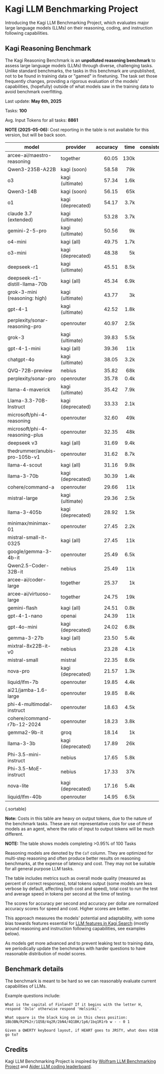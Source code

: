# Kagi LLM Benchmarking Project

Introducing the Kagi LLM Benchmarking Project, which evaluates major large language models (LLMs) on their reasoning, coding, and instruction following capabilities.

## Kagi Reasoning Benchmark

The Kagi Reasoning Benchmark is an **unpolluted reasoning benchmark** to assess large language models (LLMs) through diverse, challenging tasks. Unlike standard benchmarks, the tasks in this benchmark are unpublished, not to be found in training data or "gamed" in finetuning. The task set those frequently changes, providing a rigorous evaluation of the models' capabilities, (hopefully) outside of what models saw in the training data to avoid benchmark overfitting. 

Last update: **May 6th, 2025** 

Tasks: **100**

Avg. Input Tokens for all tasks: **8861**

**NOTE (2025-05-06):** Cost reporting in the table is not available for this version, but will be back soon.

<div class="minimal-table-margins">

| model                          | provider          | accuracy | time | consistency_index | out_tokens |   tps |
|--------------------------------|-------------------|---------:|-----:|------------------:|-----------:|------:|
| arcee-ai/maestro-reasoning     | together          |    60.05 | 130k |              0.70 |       400k |  3.00 |
| Qwen3-235B-A22B                | kagi (soon)       |    58.58 |  79k |              0.76 |       290k |  3.64 |
| o3                             | kagi (ultimate)   |    57.34 | 1.6k |              0.72 |        12k |  7.75 |
| Qwen3-14B                      | kagi (soon)       |    56.15 |  65k |              0.70 |       310k |  4.71 |
| o1                             | kagi (deprecated) |    54.17 | 3.7k |              0.83 |       6.3k |  1.69 |
| claude 3.7 (extended)          | kagi (ultimate)   |    53.28 | 3.7k |              0.70 |       160k | 44.50 |
| gemini-2-5-pro                 | kagi (ultimate)   |    50.56 |   9k |              0.81 |        15k |  1.68 |
| o4-mini                        | kagi (all)        |    49.75 | 1.7k |              0.75 |       9.8k |  5.73 |
| o3-mini                        | kagi (deprecated) |    48.38 |   5k |              0.82 |        16k |  3.15 |
| deepseek-r1                    | kagi (ultimate)   |    45.51 | 8.5k |              0.74 |       180k | 21.80 |
| deepseek-r1-distill-llama-70b  | kagi (all)        |    45.34 | 6.9k |              0.77 |       200k | 28.46 |
| grok-3-mini (reasoning: high)  | kagi (ultimate)   |    43.77 |   3k |              0.65 |        12k |  3.88 |
| gpt-4-1                        | kagi (ultimate)   |    42.52 | 1.8k |              0.72 |        23k | 12.46 |
| perplexity/sonar-reasoning-pro | openrouter        |    40.97 | 2.5k |              0.77 |        20k |  7.80 |
| grok-3                         | kagi (ultimate)   |    39.83 | 5.5k |              0.71 |        35k |  6.25 |
| gpt-4-1-mini                   | kagi (all)        |    39.36 |  11k |              0.84 |        24k |  2.18 |
| chatgpt-4o                     | kagi (ultimate)   |    38.05 | 3.2k |              0.73 |        25k |  7.84 |
| QVQ-72B-preview                | nebius            |    35.82 |  68k |              0.68 |       190k |  2.78 |
| perplexity/sonar-pro           | openrouter        |    35.78 | 0.4k |              0.78 |        29k | 65.36 |
| llama-4-maverick               | kagi (ultimate)   |    35.42 | 7.9k |              0.67 |        40k |  5.03 |
| Llama-3.3-70B-Instruct         | kagi (deprecated) |    33.33 | 2.1k |              0.81 |        24k | 11.30 |
| microsoft/phi-4-reasoning      | openrouter        |    32.60 |  49k |              0.67 |       180k |  3.73 |
| microsoft/phi-4-reasoning-plus | openrouter        |    32.35 |  48k |              0.67 |       160k |  3.33 |
| deepseek v3                    | kagi (all)        |    31.69 | 9.4k |              0.74 |        44k |  4.67 |
| thedrummer/anubis-pro-105b-v1  | openrouter        |    31.62 | 8.7k |              0.81 |        27k |  3.16 |
| llama-4-scout                  | kagi (all)        |    31.16 | 9.8k |              0.74 |        36k |  3.65 |
| llama-3-70b                    | kagi (deprecated) |    30.39 | 1.4k |              0.80 |        40k | 28.05 |
| cohere/command-a               | openrouter        |    29.66 |  11k |              0.84 |        34k |  2.99 |
| mistral-large                  | kagi (ultimate)   |    29.36 | 2.5k |              0.88 |        30k | 12.12 |
| llama-3-405b                   | kagi (deprecated) |    28.92 | 1.5k |              0.88 |        27k | 17.74 |
| minimax/minimax-01             | openrouter        |    27.45 | 2.2k |              0.84 |        39k | 18.01 |
| mistral-small-it-0325          | kagi (all)        |    27.45 |  11k |              0.83 |        36k |  3.18 |
| google/gemma-3-4b-it           | openrouter        |    25.49 | 6.5k |              0.82 |        35k |  5.37 |
| Qwen2.5-Coder-32B-it           | nebius            |    25.49 |  11k |              0.82 |        25k |  2.28 |
| arcee-ai/coder-large           | together          |    25.37 |   1k |              0.82 |        25k | 23.70 |
| arcee-ai/virtuoso-large        | together          |    24.75 |  19k |              0.85 |        51k |  2.73 |
| gemini-flash                   | kagi (all)        |    24.51 | 0.8k |              0.72 |        13k | 17.35 |
| gpt-4-1-nano                   | openai            |    24.39 |  11k |              0.70 |        27k |  2.51 |
| gpt-4o-mini                    | kagi (deprecated) |    24.02 | 6.8k |              0.77 |        20k |  3.01 |
| gemma-3-27b                    | kagi (all)        |    23.50 | 5.4k |              0.82 |        13k |  2.50 |
| mixtral-8x22B-it-v0            | nebius            |    23.28 | 4.1k |              0.83 |        22k |  5.32 |
| mistral-small                  | mistral           |    22.35 | 8.6k |              0.79 |        20k |  2.35 |
| nova-pro                       | kagi (deprecated) |    21.57 | 1.3k |              0.80 |        18k | 14.44 |
| liquid/lfm-7b                  | openrouter        |    19.85 | 4.4k |              0.85 |        25k |  5.63 |
| ai21/jamba-1.6-large           | openrouter        |    19.85 | 8.4k |              0.81 |        20k |  2.43 |
| phi-4-multimodal-instruct      | openrouter        |    18.63 | 4.5k |              0.86 |        23k |  5.01 |
| cohere/command-r7b-12-2024     | openrouter        |    18.23 | 3.8k |              0.80 |        29k |  7.71 |
| gemma2-9b-it                   | groq              |    18.14 |   1k |              0.84 |        14k | 14.14 |
| llama-3-3b                     | kagi (deprecated) |    17.89 |  26k |              0.85 |        56k |  2.15 |
| Phi-3.5-mini-instruct          | nebius            |    17.65 | 5.8k |              0.82 |        34k |  5.96 |
| Phi-3.5-MoE-instruct           | nebius            |    17.33 |  37k |              0.81 |        98k |  2.66 |
| nova-lite                      | kagi (deprecated) |    17.16 | 5.4k |              0.82 |        27k |  5.01 |
| liquid/lfm-40b                 | openrouter        |    14.95 | 6.5k |              0.80 |        25k |  3.81 |

{.sortable}

</div>

**Note:** Costs in this table are heavy on output tokens, due to the nature of the benchmark tasks. These are not representative costs for use of these models as an agent, where the ratio of input to output tokens will be much different.

**NOTE:** The table shows models completing >0.95% of 100 Tasks 

Reasoning models are denoted by the `CoT` column. They are optimized for multi-step reasoning and often produce better results on reasoning benchmarks, at the expense of latency and cost. They may not be suitable for all general purpose LLM tasks.

The table includes metrics such as overall mode quality (measured as percent of correct responses), total tokens output (some models are less verbose by default, affecting both cost and speed), total cost to run the test and average speed in tokens per second at the time of testing.

The scores for accuracy per second and accuracy per dollar are normalized accuracy scores for speed and cost. Higher scores are better.

This approach measures the models' potential and adaptability, with some bias towards features essential for [LLM features in Kagi Search](./assistant.md) (mostly around reasoning and instruction following capabilities, see examples below).

As models get more advanced and to prevent leaking test to training data, we periodically update the benchmarks with harder questions to have reasonable distribution of model scores.

## Benchmark details

The benchmark is meant to be hard so we can reasonably evaluate current capabilities of LLMs.

Example questions include:

```
What is the capital of Finland? If it begins with the letter H, respond 'Oslo' otherwise respond 'Helsinki'.
```

```
What square is the black king on in this chess position: 1Bb3BN/R2Pk2r/1Q5B/4q2R/2bN4/4Q1BK/1p6/1bq1R1rb w - - 0 1
```

```
Given a QWERTY keyboard layout, if HEART goes to JRSTY, what does HIGB go to?
```

## Credits

Kagi LLM Benchmarking Project is inspired by [Wolfram LLM Benchmarking Project](https://www.wolfram.com/llm-benchmarking-project/) and [Aider LLM coding leaderboard](https://aider.chat/docs/leaderboards/).
